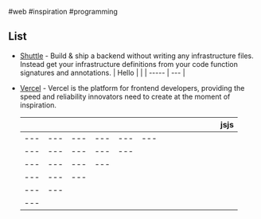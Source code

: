 #web #inspiration #programming 

## List

- [Shuttle](https://www.shuttle.rs/) - Build & ship a backend without writing any infrastructure files. Instead get your infrastructure definitions from your code function signatures and annotations.
	| Hello |     | 
	| ----- | --- |
- [Vercel](https://vercel.com/) - Vercel is the platform for frontend developers, providing the speed and reliability innovators need to create at the moment of inspiration.

	|     |     |     |     |     |     |     |     |     |     |     |     |     | jsjs |
	| --- | --- | --- | --- | --- | --- | --- | --- | --- | --- | --- | --- | --- | ---- |
	| --- | --- | --- | --- | --- | --- |     |     |     |     |     |     |     |      |
	| --- | --- | --- | --- | --- |     |     |     |     |     |     |     |     |      |
	| --- | --- | --- | --- |     |     |     |     |     |     |     |     |     |      |
	| --- | --- | --- |     |     |     |     |     |     |     |     |     |     |      |
	| --- | --- |     |     |     |     |     |     |     |     |     |     |     |      |
	| --- |     |     |     |     |     |     |     |     |     |     |     |     |      |

